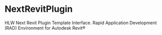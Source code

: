 # NextRevitPlugin
HLW Next Revit Plugin Template Interface. Rapid Application Development (RAD) Environment for Autodesk Revit®
